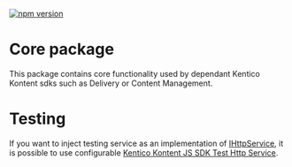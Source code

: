 
[![npm version](https://badge.fury.io/js/%40kentico%2Fkontent-core.svg)](https://badge.fury.io/js/%40kentico%2Fkontent-core)

# Core package

This package contains core functionality used by dependant Kentico Kontent sdks such as Delivery or Content Management.

# Testing

If you want to inject testing service as an implementation of [IHttpService](lib/http/ihttp.service.ts), it is possible to use configurable [Kentico Kontent JS SDK Test Http Service](https://www.npmjs.com/package/kentico-kontent-js-sdk-test-http-service).



